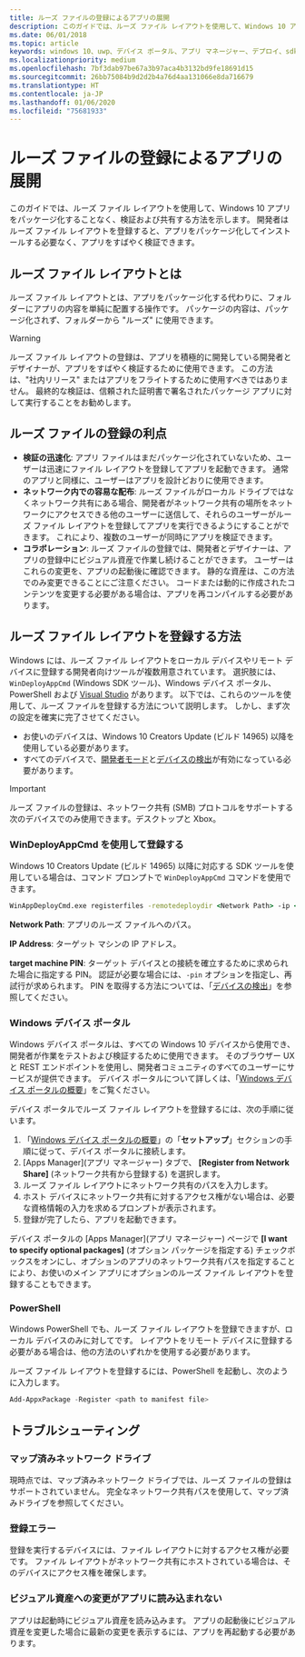 ```yaml
---
title: ルーズ ファイルの登録によるアプリの展開
description: このガイドでは、ルーズ ファイル レイアウトを使用して、Windows 10 アプリをパッケージ化することなく、検証および共有する方法を示します。
ms.date: 06/01/2018
ms.topic: article
keywords: windows 10、uwp、デバイス ポータル、アプリ マネージャー、デプロイ、sdk
ms.localizationpriority: medium
ms.openlocfilehash: 7bf3dab97be67a3b97aca4b3132bd9fe18691d15
ms.sourcegitcommit: 26bb75084b9d2d2b4a76d4aa131066e8da716679
ms.translationtype: HT
ms.contentlocale: ja-JP
ms.lasthandoff: 01/06/2020
ms.locfileid: "75681933"
---
```

# <a name="deploy-an-app-through-loose-file-registration"></a>ルーズ ファイルの登録によるアプリの展開 

このガイドでは、ルーズ ファイル レイアウトを使用して、Windows 10 アプリをパッケージ化することなく、検証および共有する方法を示します。 開発者はルーズ ファイル レイアウトを登録すると、アプリをパッケージ化してインストールする必要なく、アプリをすばやく検証できます。 

## <a name="what-is-a-loose-file-layout"></a>ルーズ ファイル レイアウトとは

ルーズ ファイル レイアウトとは、アプリをパッケージ化する代わりに、フォルダーにアプリの内容を単純に配置する操作です。 パッケージの内容は、パッケージ化されず、フォルダーから "ルーズ" に使用できます。 

> [!WARNING]
> ルーズ ファイル レイアウトの登録は、アプリを積極的に開発している開発者とデザイナーが、アプリをすばやく検証するために使用できます。 この方法は、"社内リリース" またはアプリをフライトするために使用すべきではありません。 最終的な検証は、信頼された証明書で署名されたパッケージ アプリに対して実行することをお勧めします。 

## <a name="advantages-of-loose-file-registration"></a>ルーズ ファイルの登録の利点

- **検証の迅速化**: アプリ ファイルはまだパッケージ化されていないため、ユーザーは迅速にファイル レイアウトを登録してアプリを起動できます。 通常のアプリと同様に、ユーザーはアプリを設計どおりに使用できます。 
- **ネットワーク内での容易な配布**: ルーズ ファイルがローカル ドライブではなくネットワーク共有にある場合、開発者がネットワーク共有の場所をネットワークにアクセスできる他のユーザーに送信して、それらのユーザーがルーズ ファイル レイアウトを登録してアプリを実行できるようにすることができます。 これにより、複数のユーザーが同時にアプリを検証できます。 
- **コラボレーション**: ルーズ ファイルの登録では、開発者とデザイナーは、アプリの登録中にビジュアル資産で作業し続けることができます。 ユーザーはこれらの変更を、アプリの起動後に確認できます。 静的な資産は、この方法でのみ変更できることにご注意ください。 コードまたは動的に作成されたコンテンツを変更する必要がある場合は、アプリを再コンパイルする必要があります。

## <a name="how-to-register-a-loose-file-layout"></a>ルーズ ファイル レイアウトを登録する方法

Windows には、ルーズ ファイル レイアウトをローカル デバイスやリモート デバイスに登録する開発者向けツールが複数用意されています。 選択肢には、`WinDeployAppCmd` (Windows SDK ツール)、Windows デバイス ポータル、PowerShell および [Visual Studio](https://docs.microsoft.com/windows/uwp/debug-test-perf/deploying-and-debugging-uwp-apps#register-layout-from-network) があります。 以下では、これらのツールを使用して、ルーズ ファイルを登録する方法について説明します。 しかし、まず次の設定を確実に完了させてください。

- お使いのデバイスは、Windows 10 Creators Update (ビルド 14965) 以降を使用している必要があります。
- すべてのデバイスで、[開発者モード](https://docs.microsoft.com/windows/uwp/get-started/enable-your-device-for-development)と[デバイスの検出](https://docs.microsoft.com/windows/uwp/get-started/enable-your-device-for-development#device-discovery)が有効になっている必要があります。

> [!IMPORTANT]
> ルーズ ファイルの登録は、ネットワーク共有 (SMB) プロトコルをサポートする次のデバイスでのみ使用できます。デスクトップと Xbox。 

### <a name="register-with-windeployappcmd"></a>WinDeployAppCmd を使用して登録する

Windows 10 Creators Update (ビルド 14965) 以降に対応する SDK ツールを使用している場合は、コマンド プロンプトで `WinDeployAppCmd` コマンドを使用できます。

```cmd
WinAppDeployCmd.exe registerfiles -remotedeploydir <Network Path> -ip <IP Address> -pin <target machine PIN>
```

**Network Path**: アプリのルーズ ファイルへのパス。

**IP Address**: ターゲット マシンの IP アドレス。

**target machine PIN**: ターゲット デバイスとの接続を確立するために求められた場合に指定する PIN。 認証が必要な場合には、`-pin` オプションを指定し、再試行が求められます。 PIN を取得する方法については、「[デバイスの検出](https://docs.microsoft.com/windows/uwp/get-started/enable-your-device-for-development#device-discovery)」を参照してください。

### <a name="windows-device-portal"></a>Windows デバイス ポータル

Windows デバイス ポータルは、すべての Windows 10 デバイスから使用でき、開発者が作業をテストおよび検証するために使用できます。 そのブラウザー UX と REST エンドポイントを使用し、開発者コミュニティのすべてのユーザーにサービスが提供できます。 デバイス ポータルについて詳しくは、「[Windows デバイス ポータルの概要](device-portal.md)」をご覧ください。

デバイス ポータルでルーズ ファイル レイアウトを登録するには、次の手順に従います。

1. 「[Windows デバイス ポータルの概要](device-portal.md)」の「**セットアップ**」セクションの手順に従って、デバイス ポータルに接続します。
1. [Apps Manager]\(アプリ マネージャー\) タブで、 **[Register from Network Share]** \(ネットワーク共有から登録する\) を選択します。
1. ルーズ ファイル レイアウトにネットワーク共有のパスを入力します。 
1. ホスト デバイスにネットワーク共有に対するアクセス権がない場合は、必要な資格情報の入力を求めるプロンプトが表示されます。
1. 登録が完了したら、アプリを起動できます。

デバイス ポータルの [Apps Manager]\(アプリ マネージャー\) ページで **[I want to specify optional packages]** \(オプション パッケージを指定する\) チェックボックスをオンにし、オプションのアプリのネットワーク共有パスを指定することにより、お使いのメイン アプリにオプションのルーズ ファイル レイアウトを登録することもできます。 

### <a name="powershell"></a>PowerShell 

Windows PowerShell でも、ルーズ ファイル レイアウトを登録できますが、ローカル デバイスのみに対してです。 レイアウトをリモート デバイスに登録する必要がある場合は、他の方法のいずれかを使用する必要があります。 

ルーズ ファイル レイアウトを登録するには、PowerShell を起動し、次のように入力します。

```PowerShell
Add-AppxPackage -Register <path to manifest file>
```

## <a name="troubleshooting"></a>トラブルシューティング

### <a name="mapped-network-drives"></a>マップ済みネットワーク ドライブ
現時点では、マップ済みネットワーク ドライブでは、ルーズ ファイルの登録はサポートされていません。 完全なネットワーク共有パスを使用して、マップ済みドライブを参照してください。

### <a name="registration-failure"></a>登録エラー
登録を実行するデバイスには、ファイル レイアウトに対するアクセス権が必要です。 ファイル レイアウトがネットワーク共有にホストされている場合は、そのデバイスにアクセス権を確保します。 

### <a name="modifications-to-visual-assets-arent-being-loaded-in-the-app"></a>ビジュアル資産への変更がアプリに読み込まれない 
アプリは起動時にビジュアル資産を読み込みます。 アプリの起動後にビジュアル資産を変更した場合に最新の変更を表示するには、アプリを再起動する必要があります。
